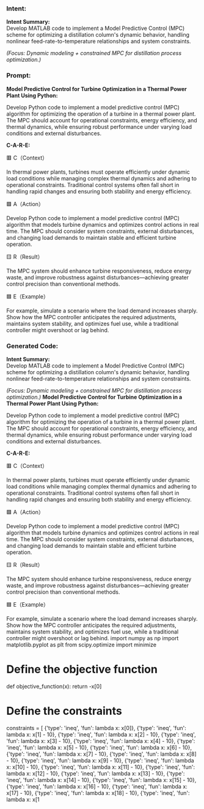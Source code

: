 ### Intent:
**Intent Summary:**  
Develop MATLAB code to implement a Model Predictive Control (MPC) scheme for optimizing a distillation column's dynamic behavior, handling nonlinear feed-rate-to-temperature relationships and system constraints.  

*(Focus: Dynamic modeling + constrained MPC for distillation process optimization.)*

### Prompt:
**Model Predictive Control for Turbine Optimization in a Thermal Power Plant Using Python:**

Develop Python code to implement a model predictive control (MPC) algorithm for optimizing the operation of a turbine in a thermal power plant. The MPC should account for operational constraints, energy efficiency, and thermal dynamics, while ensuring robust performance under varying load conditions and external disturbances.

**C-A-R-E:**

🟥 C（Context）

In thermal power plants, turbines must operate efficiently under dynamic load conditions while managing complex thermal dynamics and adhering to operational constraints. Traditional control systems often fall short in handling rapid changes and ensuring both stability and energy efficiency.

🟩 A（Action）

Develop Python code to implement a model predictive control (MPC) algorithm that models turbine dynamics and optimizes control actions in real time. The MPC should consider system constraints, external disturbances, and changing load demands to maintain stable and efficient turbine operation.

🟨 R（Result）

The MPC system should enhance turbine responsiveness, reduce energy waste, and improve robustness against disturbances—achieving greater control precision than conventional methods.

🟦 E（Example）

For example, simulate a scenario where the load demand increases sharply. Show how the MPC controller anticipates the required adjustments, maintains system stability, and optimizes fuel use, while a traditional controller might overshoot or lag behind.

### Generated Code:
**Intent Summary:**  
Develop MATLAB code to implement a Model Predictive Control (MPC) scheme for optimizing a distillation column's dynamic behavior, handling nonlinear feed-rate-to-temperature relationships and system constraints.  

*(Focus: Dynamic modeling + constrained MPC for distillation process optimization.)*
**Model Predictive Control for Turbine Optimization in a Thermal Power Plant Using Python:**

Develop Python code to implement a model predictive control (MPC) algorithm for optimizing the operation of a turbine in a thermal power plant. The MPC should account for operational constraints, energy efficiency, and thermal dynamics, while ensuring robust performance under varying load conditions and external disturbances.

**C-A-R-E:**

🟥 C（Context）

In thermal power plants, turbines must operate efficiently under dynamic load conditions while managing complex thermal dynamics and adhering to operational constraints. Traditional control systems often fall short in handling rapid changes and ensuring both stability and energy efficiency.

🟩 A（Action）

Develop Python code to implement a model predictive control (MPC) algorithm that models turbine dynamics and optimizes control actions in real time. The MPC should consider system constraints, external disturbances, and changing load demands to maintain stable and efficient turbine operation.

🟨 R（Result）

The MPC system should enhance turbine responsiveness, reduce energy waste, and improve robustness against disturbances—achieving greater control precision than conventional methods.

🟦 E（Example）

For example, simulate a scenario where the load demand increases sharply. Show how the MPC controller anticipates the required adjustments, maintains system stability, and optimizes fuel use, while a traditional controller might overshoot or lag behind.
import numpy as np
import matplotlib.pyplot as plt
from scipy.optimize import minimize

# Define the objective function
def objective_function(x):
    return -x[0]

# Define the constraints
constraints = [
    {'type': 'ineq', 'fun': lambda x: x[0]},
    {'type': 'ineq', 'fun': lambda x: x[1] - 10},
    {'type': 'ineq', 'fun': lambda x: x[2] - 10},
    {'type': 'ineq', 'fun': lambda x: x[3] - 10},
    {'type': 'ineq', 'fun': lambda x: x[4] - 10},
    {'type': 'ineq', 'fun': lambda x: x[5] - 10},
    {'type': 'ineq', 'fun': lambda x: x[6] - 10},
    {'type': 'ineq', 'fun': lambda x: x[7] - 10},
    {'type': 'ineq', 'fun': lambda x: x[8] - 10},
    {'type': 'ineq', 'fun': lambda x: x[9] - 10},
    {'type': 'ineq', 'fun': lambda x: x[10] - 10},
    {'type': 'ineq', 'fun': lambda x: x[11] - 10},
    {'type': 'ineq', 'fun': lambda x: x[12] - 10},
    {'type': 'ineq', 'fun': lambda x: x[13] - 10},
    {'type': 'ineq', 'fun': lambda x: x[14] - 10},
    {'type': 'ineq', 'fun': lambda x: x[15] - 10},
    {'type': 'ineq', 'fun': lambda x: x[16] - 10},
    {'type': 'ineq', 'fun': lambda x: x[17] - 10},
    {'type': 'ineq', 'fun': lambda x: x[18] - 10},
    {'type': 'ineq', 'fun': lambda x: x[1
